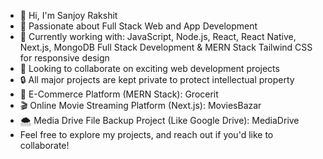 - 👋 Hi, I'm Sanjoy Rakshit
- 👀 Passionate about Full Stack Web and App Development
- 🌱 Currently working with:
JavaScript, Node.js, React, React Native, Next.js, MongoDB
Full Stack Development & MERN Stack
Tailwind CSS for responsive design
- 💞️ Looking to collaborate on exciting web development projects
- 🔒 All major projects are kept private to protect intellectual property
- 🛒 E-Commerce Platform (MERN Stack): Grocerit
- 🎬 Online Movie Streaming Platform (Next.js): MoviesBazar
- 🌨️ Media Drive File Backup Project (Like Google Drive): MediaDrive
- Feel free to explore my projects, and reach out if you'd like to collaborate!

